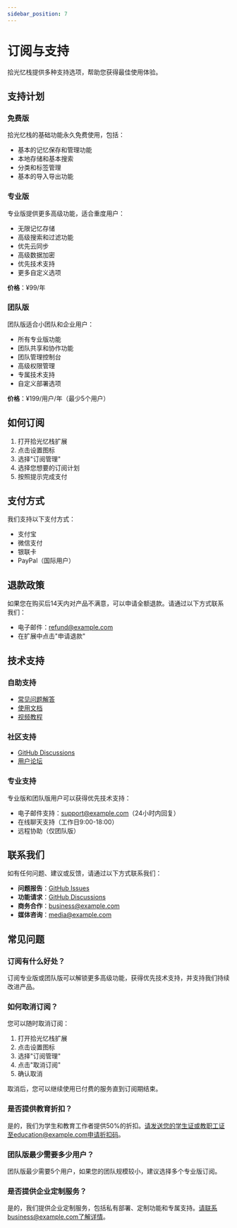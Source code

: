 ```yaml
---
sidebar_position: 7
---
```


# 订阅与支持

拾光忆栈提供多种支持选项，帮助您获得最佳使用体验。

## 支持计划

### 免费版

拾光忆栈的基础功能永久免费使用，包括：

- 基本的记忆保存和管理功能
- 本地存储和基本搜索
- 分类和标签管理
- 基本的导入导出功能

### 专业版

专业版提供更多高级功能，适合重度用户：

- 无限记忆存储
- 高级搜索和过滤功能
- 优先云同步
- 高级数据加密
- 优先技术支持
- 更多自定义选项

**价格**：¥99/年

### 团队版

团队版适合小团队和企业用户：

- 所有专业版功能
- 团队共享和协作功能
- 团队管理控制台
- 高级权限管理
- 专属技术支持
- 自定义部署选项

**价格**：¥199/用户/年（最少5个用户）

## 如何订阅

1. 打开拾光忆栈扩展
2. 点击设置图标
3. 选择"订阅管理"
4. 选择您想要的订阅计划
5. 按照提示完成支付

## 支付方式

我们支持以下支付方式：

- 支付宝
- 微信支付
- 银联卡
- PayPal（国际用户）

## 退款政策

如果您在购买后14天内对产品不满意，可以申请全额退款。请通过以下方式联系我们：

- 电子邮件：refund@example.com
- 在扩展中点击"申请退款"

## 技术支持

### 自助支持

- [常见问题解答](/EverSnip/en/docs/troubleshooting/common-issues)
- [使用文档](/EverSnip/en)
- [视频教程](https://example.com/tutorials)

### 社区支持

- [GitHub Discussions](https://github.com/AIPlayZone/MemoryKeeper/discussions)
- [用户论坛](https://example.com/forum)

### 专业支持

专业版和团队版用户可以获得优先技术支持：

- 电子邮件支持：support@example.com（24小时内回复）
- 在线聊天支持（工作日9:00-18:00）
- 远程协助（仅团队版）

## 联系我们

如有任何问题、建议或反馈，请通过以下方式联系我们：

- **问题报告**：[GitHub Issues](https://github.com/AIPlayZone/MemoryKeeper/issues)
- **功能请求**：[GitHub Discussions](https://github.com/AIPlayZone/MemoryKeeper/discussions)
- **商务合作**：business@example.com
- **媒体咨询**：media@example.com

## 常见问题

### 订阅有什么好处？

订阅专业版或团队版可以解锁更多高级功能，获得优先技术支持，并支持我们持续改进产品。

### 如何取消订阅？

您可以随时取消订阅：

1. 打开拾光忆栈扩展
2. 点击设置图标
3. 选择"订阅管理"
4. 点击"取消订阅"
5. 确认取消

取消后，您可以继续使用已付费的服务直到订阅期结束。

### 是否提供教育折扣？

是的，我们为学生和教育工作者提供50%的折扣。请发送您的学生证或教职工证至education@example.com申请折扣码。

### 团队版最少需要多少用户？

团队版最少需要5个用户，如果您的团队规模较小，建议选择多个专业版订阅。

### 是否提供企业定制服务？

是的，我们提供企业定制服务，包括私有部署、定制功能和专属支持。请联系business@example.com了解详情。
